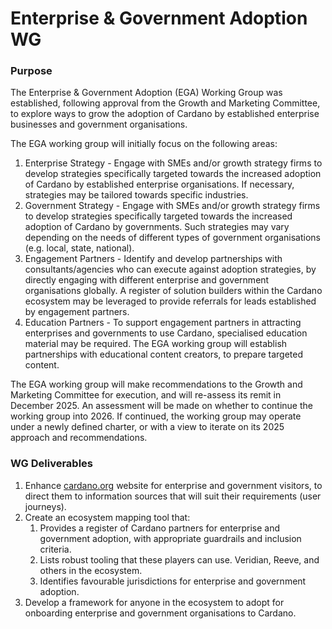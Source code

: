 # Enterprise & Government Adoption WG

### Purpose

The Enterprise & Government Adoption (EGA) Working Group was established, following approval from the Growth and Marketing Committee, to explore ways to grow the adoption of Cardano by established enterprise businesses and government organisations.

The EGA working group will initially focus on the following areas:

1. Enterprise Strategy - Engage with SMEs and/or growth strategy firms to develop strategies specifically targeted towards the increased adoption of Cardano by established enterprise organisations.  If necessary, strategies may be tailored towards specific industries.
2. Government Strategy - Engage with SMEs and/or growth strategy firms to develop strategies specifically targeted towards the increased adoption of Cardano by governments.  Such strategies may vary depending on the needs of different types of government organisations (e.g. local, state, national).
3. Engagement  Partners - Identify and develop partnerships with consultants/agencies who can execute against adoption strategies, by directly engaging with different enterprise and government organisations globally.  A register of solution builders within the Cardano ecosystem may be leveraged to provide referrals for leads established by engagement partners.
4. Education Partners - To support engagement partners in attracting enterprises and governments to use Cardano, specialised education material may be required.  The EGA working group will establish partnerships with educational content creators, to prepare targeted content.&#x20;

The EGA working group will make recommendations to the Growth and Marketing Committee for execution, and will re-assess its remit in December 2025.  An assessment will be made on whether to continue the working group into 2026.  If continued, the working group may operate under a newly defined charter, or with a view to iterate on its 2025 approach and recommendations.

### WG Deliverables

1. Enhance [cardano.org](http://cardano.org) website for enterprise and government visitors, to direct them to information sources that will suit their requirements (user journeys).&#x20;
2. Create an ecosystem mapping tool that:
   1. Provides a register of Cardano partners for enterprise and government adoption, with appropriate guardrails and inclusion criteria.
   2. Lists robust tooling that these players can use. Veridian, Reeve, and others in the ecosystem.
   3. Identifies favourable jurisdictions for enterprise and government adoption.
3. Develop a framework for anyone in the ecosystem to adopt for onboarding enterprise and government organisations to Cardano.
